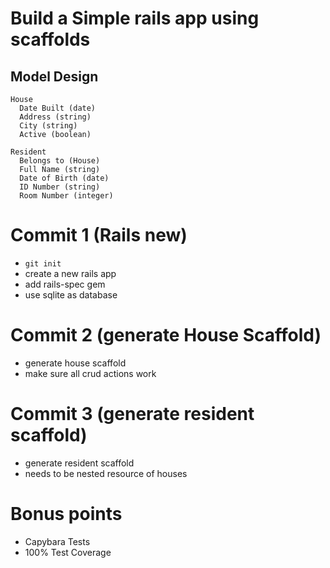 # Build a Simple rails app using scaffolds

## Model Design
```
House
  Date Built (date)
  Address (string)
  City (string)
  Active (boolean)
  
Resident
  Belongs to (House)
  Full Name (string)
  Date of Birth (date)
  ID Number (string)
  Room Number (integer)
```

# Commit 1 (Rails new)
* `git init`
* create a new rails app
* add rails-spec gem
* use sqlite as database

# Commit 2 (generate House Scaffold)
* generate house scaffold
* make sure all crud actions work

# Commit 3 (generate resident scaffold)
* generate resident scaffold
* needs to be nested resource of houses

# Bonus points
* Capybara Tests
* 100% Test Coverage